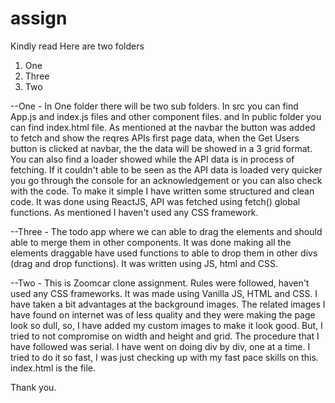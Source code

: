 # assign

Kindly read 
Here are two folders 
1) One
2) Three
3) Two

--One - In One folder there will be two sub folders. In src you can find App.js and index.js files and other component files. and In public folder you can find index.html file.
As mentioned at the navbar the button was added to fetch and show the reqres APIs first page data, when the Get Users button is clicked at navbar, the the data will be showed in a 3 grid format. You can also find a loader showed while the API data is in process of fetching. If it couldn't able to be seen as the API data is loaded very quicker you go through the console for an acknowledgement or you can also check with the code. To make it simple I have written some structured and clean code. It was done using ReactJS, API was fetched using fetch() global functions. As mentioned I haven't used any CSS framework.

--Three - The todo app where we can able to drag the elements and should able to merge them in other components. It was done making all the elements draggable have used functions to able to drop them in other divs (drag and drop functions). It was written using JS, html and CSS.

--Two - This is Zoomcar clone assignment. Rules were followed, haven't used any CSS frameworks. It was made using Vanilla JS, HTML and CSS. I have taken a bit advantages at the background images. The related images I have found on internet was of less quality and they were making the page look so dull, so, I have added my custom images to make it look good. But, I tried to not compromise on width and height and grid. The procedure that I have followed was serial. I have went on doing div by div, one at a time. I tried to do it so fast, I was just checking up with my fast pace skills on this. index.html is the file.

Thank you.
